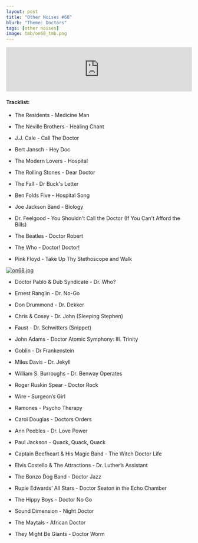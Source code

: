 ```yaml
---
layout: post
title: "Other Noises #68"
blurb: "Theme: Doctors"
tags: [other noises]
image: tmb/on68_tmb.png
---
```


<iframe width="100%" height="120" src="https://www.mixcloud.com/widget/iframe/?hide_cover=1&feed=%2Fzero_cc%2Fother-noises-68-4620-doctors%2F" frameborder="0" ></iframe>

#### Tracklist:

- The Residents - Medicine Man

- The Neville Brothers - Healing Chant
- J.J. Cale - Call The Doctor
- Bert Jansch - Hey Doc

- The Modern Lovers - Hospital
- The Rolling Stones - Dear Doctor
- The Fall - Dr Buck's Letter

- Ben Folds Five - Hospital Song
- Joe Jackson Band - Biology
- Dr. Feelgood - You Shouldn't Call the Doctor (If You Can't Afford the Bills)

- The Beatles - Doctor Robert
- The Who - Doctor! Doctor!
- Pink Floyd - Take Up Thy Stethoscope and Walk

[![on68.jpg](https://i.postimg.cc/T196y4NP/on68.jpg)](https://postimg.cc/p5p74qHN)

- Doctor Pablo & Dub Syndicate - Dr. Who?
- Ernest Ranglin - Dr. No-Go
- Don Drummond - Dr. Dekker

- Chris & Cosey - Dr. John (Sleeping Stephen)
- Faust - Dr. Schwitters (Snippet)
- John Adams - Doctor Atomic Symphony: III. Trinity

- Goblin - Dr Frankenstein
- Miles Davis - Dr. Jekyll
- William S. Burroughs - Dr. Benway Operates

- Roger Ruskin Spear - Doctor Rock
- Wire - Surgeon’s Girl
- Ramones - Psycho Therapy

- Carol Douglas - Doctors Orders
- Ann Peebles - Dr. Love Power
- Paul Jackson - Quack, Quack, Quack

- Captain Beefheart & His Magic Band - The Witch Doctor Life
- Elvis Costello & The Attractions - Dr. Luther’s Assistant
- The Bonzo Dog Band - Doctor Jazz

- Rupie Edwards’ All Stars - Doctor Seaton in the Echo Chamber
- The Hippy Boys - Doctor No Go
- Sound Dimension - Night Doctor
- The Maytals - African Doctor

- They Might Be Giants - Doctor Worm
